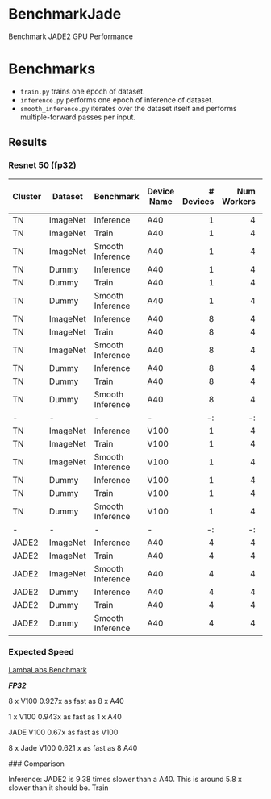 # BenchmarkJade

Benchmark JADE2 GPU Performance


# Benchmarks

* `train.py` trains one epoch of dataset.
* `inference.py` performs one epoch of inference of dataset.
* `smooth_inference.py` iterates over the dataset itself and performs multiple-forward passes per input.



## Results

### Resnet 50 (fp32)
| Cluster | Dataset | Benchmark | Device Name | # Devices | Num Workers | Data Loading Time | Data Processing Time | Forward Time | Backward Time |
| - | - | - | - | -: | -: | -: | -: | -: | -: | 
| TN | ImageNet | Inference | A40 | 1 | 4 | 0.0403 | - | 0.0962 | - |
| TN | ImageNet | Train | A40 | 1 | 4 | 0.0081 | - | 0.1102 | 0.1961 |
| TN | ImageNet | Smooth Inference | A40 | 1 | 4 | 0.0882 | 0.0013 | 0.0048 | - |
| TN | Dummy | Inference | A40 | 1 | 4 | 0.0267 | - | 0.0955 | - |
| TN | Dummy | Train | A40 | 1 | 4 | 0.0268 | - | 0.1096 | 0.1957 |
| TN | Dummy | Smooth Inference | A40 | 1 | 4 | 0.0880 | 0.0012 | 0.0049 | - |
| TN | ImageNet | Inference | A40 | 8 | 4 | 0.0913 | - | 0.1321 | - |
| TN | ImageNet | Train | A40 | 8 | 4 | 0.0406 | - | 0.1472 | 0.2115 |
| TN | ImageNet | Smooth Inference | A40 | 8 | 4 | 0.2392 | 0.0019 | 0.0068 | - |
| TN | Dummy | Inference | A40 | 8 | 4 | 0.0539 | - | 0.1251 | - |
| TN | Dummy | Train | A40 | 8 | 4 | 0.0601 | - | 0.1422 | 0.2109 |
| TN | Dummy | Smooth Inference | A40 | 8 | 4 | 0.3265 | 0.0020 | 0.0074 | - |
| - | - | - | - | -: | -: | -: | -: | -: | -: |
| TN | ImageNet | Inference | V100 | 1 | 4 |  | - |  | - |
| TN | ImageNet | Train | V100 | 1 | 4 |  | - |  |  |
| TN | ImageNet | Smooth Inference | V100 | 1 | 4 |  |  |  | - |
| TN | Dummy | Inference | V100 | 1 | 4 |  | - |  | - |
| TN | Dummy | Train | V100 | 1 | 4 |  | - |  |  |
| TN | Dummy | Smooth Inference | V100 | 1 | 4 |  |  |  | - |
| - | - | - | - | -: | -: | -: | -: | -: | -: |
| JADE2 | ImageNet | Inference | A40 | 4 | 4 | 5.8355 | - | 1.1637 | - |
| JADE2 | ImageNet | Train | A40 | 4 | 4 | 5.2553 | - | 1.3720 | 0.8037 |
| JADE2 | ImageNet | Smooth Inference | A40 | 4 | 4 | - | - | - | - |
| JADE2 | Dummy | Inference | A40 | 4 | 4 | 3.3424 | - | 0.9132 | - |
| JADE2 | Dummy | Train | A40 | 4 | 4 | 2.8620 | - | 1.0636 | 0.6111 |
| JADE2 | Dummy | Smooth Inference | A40 | 4 | 4 | - | - | - | - |


<!-- | TN | ImageNet | Inference | A40 | 4 | 4 | 0.0649 | - | 0.1104 | - |
| TN | ImageNet | Train | A40 | 4 | 4 | 0.0183 | - | 0.1277 | 0.2036 |
| TN | ImageNet | Smooth Inference | A40 | 4 | 4 | - | - | - | - |
| TN | Dummy | Inference | A40 | 4 | 4 | 0.0485 | - | 0.1120 | - |
| TN | Dummy | Train | A40 | 4 | 4 | 0.0466 | - | 0.1306 | 0.2008 |
| TN | Dummy | Smooth Inference | A40 | 4 | 4 | - | - | - | - |
| TN | ImageNet | Inference | V100 | 2 | 4 | 0.1171 | - | 0.1202 | - |
| TN | ImageNet | Train | V100 | 2 | 4 | 0.0201 | - | 0.1279 | 0.2444 |
| TN | ImageNet | Smooth Inference | V100 | 2 | 4 | 0.1015 | 0.0009 | 0.0080 | - |
| TN | Dummy | Inference | V100 | 2 | 4 | 0.0384 | - | 0.1150 | - |
| TN | Dummy | Train | V100 | 2 | 4 | 0.0348 | - | 0.1260 | 0.2441 |
| TN | Dummy | Smooth Inference | V100 | 2 | 4 | 0.1016 | 0.0009 | 0.0079 | - | -->




### Expected Speed
[LambaLabs Benchmark](https://lambdalabs.com/gpu-benchmarks)

***FP32***

8 x V100 0.927x as fast as 8 x A40

1 x V100 0.943x as fast as 1 x A40

JADE V100 0.67x as fast as V100

8 x Jade V100 0.621 x as fast as 8 A40

### Comparison

Inference: JADE2 is 9.38 times slower than a A40. This is around 5.8 x slower than it should be.
Train
